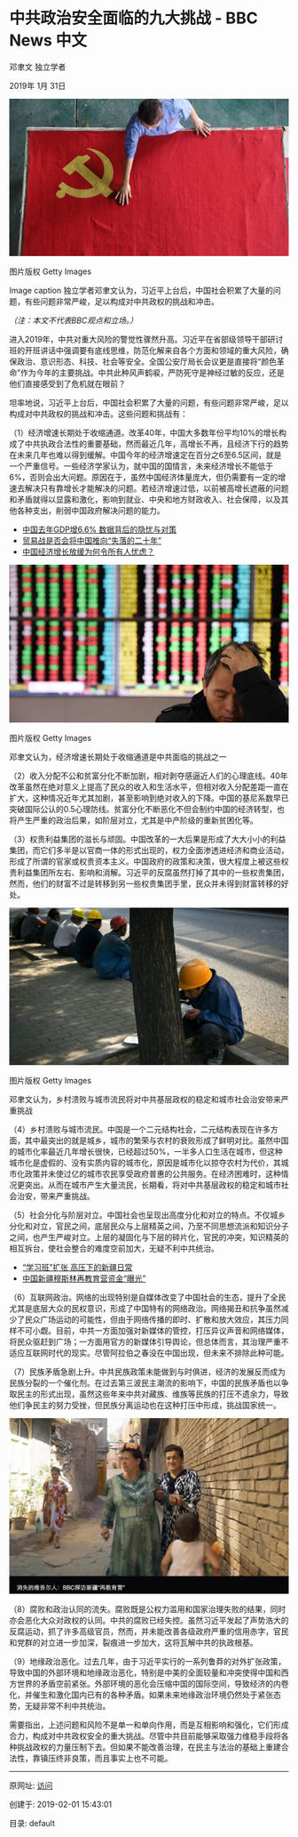 # 中共政治安全面临的九大挑战 - BBC News 中文

邓聿文 独立学者

2019年 1月 31日

![image-20190202154552774](图20190201-1政治安全.png)

图片版权 Getty Images 

Image caption 独立学者邓聿文认为，习近平上台后，中国社会积累了大量的问题，有些问题非常严峻，足以构成对中共政权的挑战和冲击。

_（注：本文不代表BBC观点和立场。）_

进入2019年，中共对重大风险的警觉性骤然升高。习近平在省部级领导干部研讨班的开班讲话中强调要有底线思维，防范化解来自各个方面和领域的重大风险，确保政治、意识形态、科技、社会等安全。全国公安厅局长会议更是直接将“颜色革命”作为今年的主要挑战。中共此种风声鹤唳，严防死守是神经过敏的反应，还是他们直接感受到了危机就在眼前？

坦率地说，习近平上台后，中国社会积累了大量的问题，有些问题非常严峻，足以构成对中共政权的挑战和冲击。这些问题和挑战有：

（1）经济增速长期处于收缩通道。改革40年，中国大多数年份平均10%的增长构成了中共执政合法性的重要基础，然而最近几年，高增长不再，且经济下行的趋势在未来几年也难以得到缓解。中国今年的经济增速定在百分之6至6.5区间，就是一个严重信号。一些经济学家认为，就中国的国情言，未来经济增长不能低于6%，否则会出大问题。原因在于，虽然中国经济体量庞大，但仍需要有一定的增速去解决只有靠增长才能解决的问题。若经济增速过低，以前被高增长遮蔽的问题和矛盾就得以显露和激化，影响到就业、中央和地方财政收入、社会保障，以及其他各种支出，削弱中国政府解决问题的能力。

- [中国去年GDP增6.6% 数据背后的隐忧与对策](https://www.bbc.com/zhongwen/simp/chinese-news-46942422)
- [贸易战是否会将中国推向“失落的二十年”](https://www.bbc.com/zhongwen/simp/business-43595219)
- [中国经济增长放缓为何令所有人忧虑？](https://www.bbc.com/zhongwen/simp/business-46962132)

![image-20190202154751551](图20190201-2政治安全.png)

图片版权 Getty Images 

邓聿文认为，经济增速长期处于收缩通道是中共面临的挑战之一

（2）收入分配不公和贫富分化不断加剧，相对剥夺感逼近人们的心理底线。40年改革虽然在绝对意义上提高了民众的收入和生活水平，但相对收入分配差距一直在扩大，这种情况近年尤其加剧，甚至影响到绝对收入的下降。中国的基尼系数早已突破国际公认的0.5心理防线。贫富分化不断恶化不但会制约中国的经济转型，也将产生严重的政治后果，如阶层对立，尤其是中产阶级的重新贫困化等。

（3）权贵利益集团的滋长与顽固。中国改革的一大后果是形成了大大小小的利益集团，而它们多半是以官商一体的形式出现的，权力全面渗透进经济和商业活动，形成了所谓的官家或权贵资本主义。中国政府的政策和决策，很大程度上被这些权贵利益集团所左右、影响和消解。习近平的反腐虽然打掉了其中的一些权贵集团，然而，他们的财富不过是转移到另一些权贵集团手里，民众并未得到财富转移的好处。

![image-20190202154826114](图20190201-3政治安全.png)

图片版权 Getty Images 

邓聿文认为，乡村溃败与城市流民将对中共基层政权的稳定和城市社会治安带来严重挑战

（4）乡村溃败与城市流民。中国是一个二元结构社会，二元结构表现在许多方面，其中最突出的就是城乡，城市的繁荣与农村的衰败形成了鲜明对比。虽然中国的城市化率最近几年增长很快，已经超过50%，一半多人口生活在城市，但这种城市化是虚假的、没有实质内容的城市化，原因是城市化以掠夺农村为代价，其城市化政策并未使过亿的城市农民享受政府普惠的公共服务。在经济困难时，这种情况更突出。从而在城市产生大量流民，长期看，将对中共基层政权的稳定和城市社会治安，带来严重挑战。

（5）社会分化与阶层对立。中国社会也呈现出高度分化和对立的特点。不仅城乡分化和对立，官民之间，底层民众与上层精英之间，乃至不同思想流派和知识分子之间，也产生严峻对立。上层的凝固化与下层的碎片化，官民的冲突，知识精英的相互拆台，使社会整合的难度空前加大，无疑不利中共统治。

- [“学习班”扩张 高压下的新疆日常](https://www.bbc.com/zhongwen/simp/chinese-news-45194182)
- [中国新疆穆斯林再教育营资金“曝光”](https://www.bbc.com/zhongwen/simp/chinese-news-46120247)

（6）互联网政治。网络的出现特别是自媒体改变了中国社会的生态，提升了全民尤其是底层大众的民权意识，形成了中国特有的网络政治。网络揭丑和抗争虽然减少了民众广场运动的可能性，但由于网络传播的即时、扩散和放大效应，其压力同样不可小觑。目前，中共一方面加强对新媒体的管控，打压异议声音和网络媒体，将民众驱赶到广场；一方面用官方的新媒体引导舆论，但总体而言，其治理严重不适应互联网时代的现实。尽管阿拉伯之春没在中国出现，但未来不排除此种可能。

（7）民族矛盾急剧上升。中共民族政策未能做到与时俱进，经济的发展反而成为民族分裂的一个催化剂。在过去第三波民主潮流的影响下，中国的民族矛盾也以争取民主的形式出现，虽然这些年来中共对藏族、维族等民族的打压不遗余力，导致他们争民主的努力受挫，但民族分离运动也在这种打压中形成，挑战国家统一。

![image-20190202155008407](图20190201-4政治安全.jpg)

（8）腐败和政治认同的流失。腐败既是公权力滥用和国家治理失败的结果，同时亦会恶化大众对政权的认同。中共的腐败已经失控。虽然习近平发起了声势浩大的反腐运动，抓了许多高级官员，然而，并未能改善各级政府严重的信用赤字，官民和党群的对立进一步加深，裂痕进一步加大，这将瓦解中共的执政根基。

（9）地缘政治恶化。过去几年，由于习近平实行的一系列鲁莽的对外扩张政策，导致中国的外部环境和地缘政治恶化，特别是中美的全面较量和冲突使得中国和西方世界的矛盾空前紧张。外部环境的恶化会压缩中国的国际空间，导致经济的内卷化，并催生和激化国内已有的各种矛盾。如果未来地缘政治环境仍然处于紧张态势，无疑非常不利中共统治。

需要指出，上述问题和风险不是单一和单向作用，而是互相影响和强化，它们形成合力，构成对中共政权安全的重大挑战。尽管中共目前能够采取强力维稳手段将各种挑战政权的力量压制下去。但如果不能改善治理，在民主与法治的基础上重建合法性，靠镇压终非良策，而且事实上也不可能。

------

原网址: [访问](https://www.bbc.com/zhongwen/simp/chinese-news-47079653)

创建于: 2019-02-01 15:43:01

目录: default
